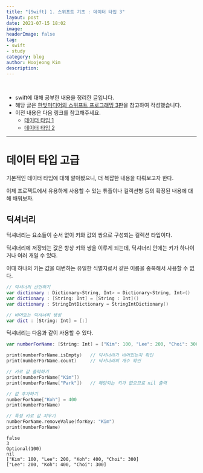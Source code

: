 ```yaml
---
title: "[Swift] 1. 스위프트 기초 : 데이터 타입 3"
layout: post
date: 2021-07-15 18:02
image: 
headerImage: false
tag:
- swift
- study
category: blog
author: Hoojeong Kim
description: 
---
```

<br/>

* swift에 대해 공부한 내용을 정리한 글입니다.
* 해당 글은 <a href="https://www.hanbit.co.kr/store/books/look.php?p_code=B9421379018" target="_blank">한빛미디어의 스위프트 프로그래밍 3판</a>을 참고하여 작성했습니다.
* 이전 내용은 다음 링크를 참고해주세요.
    - <a href="https://hoojeong.dev/swift-4/" target="_blank">데이터 타입 1</a>
    - <a href="https://hoojeong.dev/swift-5/" target="_blank">데이터 타입 2</a>

---

# 데이터 타입 고급
기본적인 데이터 타입에 대해 알아봤으니, 더 복잡한 내용을 다뤄보고자 한다.

이제 프로젝트에서 유용하게 사용할 수 있는 튜플이나 컬렉션형 등의 확장된 내용에 대해 배워보자.

## 딕셔너리
딕셔너리는 요소들이 순서 없이 키와 값의 쌍으로 구성되는 컬렉션 타입이다.

딕셔너리에 저장되는 값은 항상 키와 쌍을 이루게 되는데, 딕셔너리 안에는 키가 하나이거나 여러 개일 수 있다.

이때 하나의 키는 값을 대변하는 유일한 식별자로서 같은 이름을 중복해서 사용할 수 없다.

```swift
// 딕셔너리 선언하기
var dictionary : Dictionary<String, Int> = Dictionary<String, Int>()
var dictionary : [String: Int] = [String : Int]()
var dictionary : StringIntDictionary = StringIntDictionary()

// 비어있는 딕셔너리 생성
var dict : [String: Int] = [:]
```

딕셔너리는 다음과 같이 사용할 수 있다.

```swift
var numberForName: [String: Int] = ["Kim": 100, "Lee": 200, "Choi": 300]

print(numberForName.isEmpty)   // 딕셔너리가 비어있는지 확인
print(numberForName.count)     // 딕셔너리의 개수 확인

// 키로 값 출력하기
print(numberForName["Kim"])
print(numberForName["Park"])   // 해당되는 키가 없으므로 nil 출력

// 값 추가하기
numberForName["Koh"] = 400
print(numberForName)

// 특정 키로 값 지우기
numberForName.removeValue(forKey: "Kim")
print(numberForName)
```

```
false
3
Optional(100)
nil
["Kim": 100, "Lee": 200, "Koh": 400, "Choi": 300]
["Lee": 200, "Koh": 400, "Choi": 300]
```